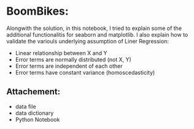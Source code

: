 # BoomBikes: 

Alongwith the solution, in this notebook, I tried to explain some of the additional functionalitis for seaborn and matplotlib.
I also explain how to validate the variouls underlying assumption of Liner Regression:
- Linear relationship between X and Y
- Error terms are normally distributed (not X, Y)
- Error terms are independent of each other
- Error terms have constant variance (homoscedasticity)

## Attachement: 
- data file
- data dictionary
- Python Notebook
